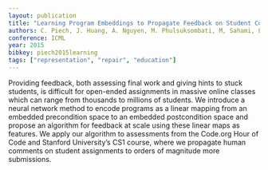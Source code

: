 ```yaml
---
layout: publication
title: "Learning Program Embeddings to Propagate Feedback on Student Code"
authors: C. Piech, J. Huang, A. Nguyen, M. Phulsuksombati, M, Sahami, L. Guibas
conference: ICML
year: 2015
bibkey: piech2015learning
tags: ["representation", "repair", "education"]
---
```

Providing feedback, both assessing final work
and giving hints to stuck students, is difficult
for open-ended assignments in massive online
classes which can range from thousands to millions of students. We introduce a neural network
method to encode programs as a linear mapping
from an embedded precondition space to an embedded postcondition space and propose an algorithm for feedback at scale using these linear maps as features. We apply our algorithm
to assessments from the Code.org Hour of Code
and Stanford University’s CS1 course, where we
propagate human comments on student assignments to orders of magnitude more submissions.
